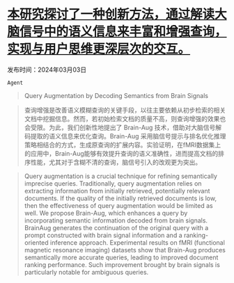# [本研究探讨了一种创新方法，通过解读大脑信号中的语义信息来丰富和增强查询，实现与用户思维更深层次的交互。](https://arxiv.org/abs/2402.15708)

发布时间：2024年03月03日

`Agent`

> Query Augmentation by Decoding Semantics from Brain Signals

> 查询增强是改善语义模糊查询的关键手段，以往主要依赖从初步检索的相关文档中挖掘信息。然而，若初始检索文档的质量不高，则查询增强的效果也会受限。为此，我们创新性地提出了 Brain-Aug 技术，借助对大脑信号解码提取的语义信息来优化查询。Brain-Aug 采用脑信号提示与排名优化推理策略相结合的方式，生成原查询的扩展内容。实验证明，在fMRI数据集上的应用中，Brain-Aug能够有效提升查询的语义准确性，进而提高文档的排序性能，尤其对于含糊不清的查询，脑信号引入的改观更为突出。

> Query augmentation is a crucial technique for refining semantically imprecise queries. Traditionally, query augmentation relies on extracting information from initially retrieved, potentially relevant documents. If the quality of the initially retrieved documents is low, then the effectiveness of query augmentation would be limited as well. We propose Brain-Aug, which enhances a query by incorporating semantic information decoded from brain signals. BrainAug generates the continuation of the original query with a prompt constructed with brain signal information and a ranking-oriented inference approach. Experimental results on fMRI (functional magnetic resonance imaging) datasets show that Brain-Aug produces semantically more accurate queries, leading to improved document ranking performance. Such improvement brought by brain signals is particularly notable for ambiguous queries.